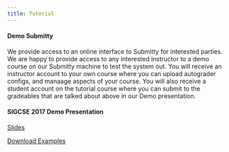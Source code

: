 ```yaml
---
title: Tutorial
---
```


#### Demo Submitty

We provide access to an online interface to Submitty for interested parties. We are happy to provide access to any 
interested instructor to a demo course on our Submitty machine to test the system out. You will receive an instructor 
account to your own course where you can upload autograder configs, and manaage aspects of your course. You will also 
receive a student account on the tutorial course where you can submit to the gradeables that are talked about above in 
our Demo presentation.

#### SIGCSE 2017 Demo Presentation

[Slides](https://github.com/Submitty/Tutorial/raw/master/presentation/Submitty%20Demo%20SIGCSE%20March%2010%202017.pdf)
  
[Download Examples](https://github.com/Submitty/Tutorial/archive/master.zip)
